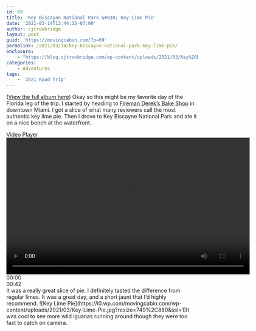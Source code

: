 ```yaml
---
id: 69
title: 'Key Biscayne National Park &#038; Key Lime Pie'
date: '2021-03-14T13:44:15-07:00'
author: cjtrowbridge
layout: post
guid: 'https://movingcabin.com/?p=69'
permalink: /2021/03/14/key-biscayne-national-park-key-lime-pie/
enclosure:
    - "https://blog.cjtrowbridge.com/wp-content/uploads/2021/03/Key%20Biscayne%20and%20Key%20Lime%20Pie.mp4?_=2\n25482892\nvideo/mp4\n"
categories:
    - Adventures
tags:
    - '2021 Road Trip'
---
```


([View the full album here](https://photos.app.goo.gl/vtwBNLiEFkC2MQ72A)) Okay so this might be my favorite day of the Florida leg of the trip. I started by heading to [Fireman Derek’s Bake Shop](https://www.firemandereks.com/) in downtown Miami. I got a slice of what many reviewers call the most authentic key lime pie. Then I drove to Key Biscayne National Park and ate it on a nice bench at the waterfront.

<div class="wp-video"><span class="mejs-offscreen">Video Player</span><div aria-label="Video Player" class="mejs-container mejs-container-keyboard-inactive wp-video-shortcode mejs-video" id="mep_0" role="application" tabindex="0"><div class="mejs-inner"><div class="mejs-mediaelement"><video class="wp-video-shortcode" data-mce-fragment="1" height="360" id="video-13855-2_html5" preload="metadata" src="https://blog.cjtrowbridge.com/wp-content/uploads/2021/03/Key%20Biscayne%20and%20Key%20Lime%20Pie.mp4?_=2" width="640"></video></div><div class="mejs-layers"><div class="mejs-overlay mejs-layer mejs-overlay-play"><div aria-label="Play" aria-pressed="false" class="mejs-overlay-button" role="button" tabindex="0"></div></div></div><div class="mejs-controls"><div class="mejs-button mejs-playpause-button mejs-play"></div><div aria-live="off" class="mejs-time mejs-currenttime-container" role="timer"><span class="mejs-currenttime">00:00</span></div><div class="mejs-time-rail"></div><div class="mejs-time mejs-duration-container"><span class="mejs-duration">00:42</span></div><div class="mejs-button mejs-volume-button mejs-mute"></div><div class="mejs-button mejs-fullscreen-button"></div></div></div></div></div>It was a really great slice of pie. I definitely tasted the difference from regular limes. It was a great day, and a short jaunt that I’d highly recommend. ![Key Lime Pie](https://i0.wp.com/movingcabin.com/wp-content/uploads/2021/03/Key-Lime-Pie.jpg?resize=749%2C880&ssl=1)It was cool to see more wild iguanas running around though they were too fast to catch on camera.